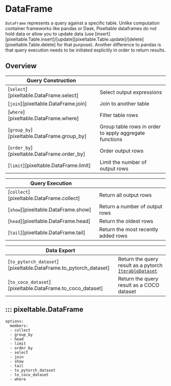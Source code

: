 # DataFrame

`DataFrame` represents a query against a specific table. Unlike computation container frameworks like pandas or Dask,
Pixeltable dataframes do not hold data or allow you to update data
(use [insert][pixeltable.Table.insert]/[update][pixeltable.Table.update]/[delete][pixeltable.Table.delete]
for that purpose).
Another difference to pandas is that query execution needs to be initiated explicitly in order to return results.

## Overview

| Query Construction                          |                                                        |
|---------------------------------------------|--------------------------------------------------------|
| [`select`][pixeltable.DataFrame.select]     | Select output expressions                              |
| [`join`][pixeltable.DataFrame.join]         | Join to another table                                  |
| [`where`][pixeltable.DataFrame.where]       | Filter table rows                                      |
| [`group_by`][pixeltable.DataFrame.group_by] | Group table rows in order to apply aggregate functions |
| [`order_by`][pixeltable.DataFrame.order_by] | Order output rows                                      |
| [`limit`][pixeltable.DataFrame.limit]       | Limit the number of output rows                        |

| Query Execution                           |                                     |
|-------------------------------------------|-------------------------------------|
| [`collect`][pixeltable.DataFrame.collect] | Return all output rows              |
| [`show`][pixeltable.DataFrame.show]       | Return a number of output rows      |
| [`head`][pixeltable.DataFrame.head]       | Return the oldest rows              |
| [`tail`][pixeltable.DataFrame.tail]       | Return the most recently added rows |

| Data Export                                                     |                                                                                                                                      |
|-----------------------------------------------------------------|--------------------------------------------------------------------------------------------------------------------------------------|
| [`to_pytorch_dataset`][pixeltable.DataFrame.to_pytorch_dataset] | Return the query result as a pytorch [`IterableDataset`](https://pytorch.org/docs/stable/data.html#torch.utils.data.IterableDataset) |
| [`to_coco_dataset`][pixeltable.DataFrame.to_coco_dataset]       | Return the query result as a COCO dataset                                                                                            |

## ::: pixeltable.DataFrame

    options:
      members:
      - collect
      - group_by
      - head
      - limit
      - order_by
      - select
      - join
      - show
      - tail
      - to_pytorch_dataset
      - to_coco_dataset
      - where
